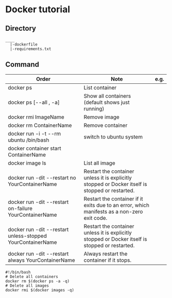 # Docker tutorial

## Directory
```
____
  |-dockerfile
  |-requirements.txt
```
## Command
|Order|Note|e.g.|
|---|---|---|
|docker ps|List container|
|docker ps [--all , -a]	|Show all containers (default shows just running)|
|docker rmi ImageName|Remove image|
|docker rm ContainerName|Remove container|
|docker run -i -t --rm ubuntu /bin/bash|switch to ubuntu system|
|docker container start ContainerName|
|docker image ls|List all image|
|docker run -dit --restart no YourContainerName |Restart the container unless it is explicitly stopped or Docker itself is stopped or restarted.|
|docker run -dit --restart on-failure YourContainerName|Restart the container if it exits due to an error, which manifests as a non-zero exit code.|
|docker run -dit --restart unless-stopped YourContainerName|Restart the container unless it is explicitly stopped or Docker itself is stopped or restarted.|
|docker run -dit --restart always YourContainerName|Always restart the container if it stops.|

```
#!/bin/bash
# Delete all containers
docker rm $(docker ps -a -q)
# Delete all images
docker rmi $(docker images -q)
```

